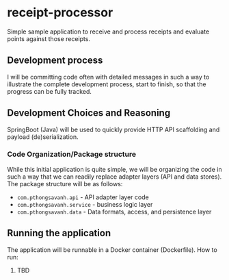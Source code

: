 # receipt-processor
Simple sample application to receive and process receipts and evaluate points against those receipts.

## Development process
I will be committing code often with detailed messages in such a way to illustrate the complete development
process, start to finish, so that the progress can be fully tracked.

## Development Choices and Reasoning
SpringBoot (Java) will be used to quickly provide HTTP API scaffolding and payload (de)serialization. 

### Code Organization/Package structure
While this initial application is quite simple, we will be organizing the code in such a way that 
we can readily replace adapter layers (API and data stores). The package structure will be as follows:

- `com.pthongsavanh.api` - API adapter layer code
- `com.pthongsavanh.service` - business logic layer
- `com.pthongsavanh.data` - Data formats, access, and persistence layer

## Running the application
The application will be runnable in a Docker container (Dockerfile). How to run:
1. TBD
